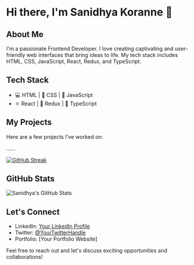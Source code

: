 # Hi there, I'm Sanidhya Koranne 👋

## About Me

I'm a passionate Frontend Developer. I love creating captivating and user-friendly web interfaces that bring ideas to life. My tech stack includes HTML, CSS, JavaScript, React, Redux, and TypeScript.

## Tech Stack

- 💻 HTML | 🎨 CSS | 🚀 JavaScript
- ⚛️ React | 🔁 Redux | 💼 TypeScript

## My Projects

Here are a few projects I've worked on:

......

[![GitHub Streak](https://github-readme-streak-stats.herokuapp.com?user=sanidhyarc200&theme=dark)](https://git.io/streak-stats)


## GitHub Stats

![Sanidhya's GitHub Stats](https://github-readme-stats.vercel.app/api?username=sanidhyarc200&show_icons=true&theme=radical&hide_rank=true)

## Let's Connect

- LinkedIn: [Your LinkedIn Profile](https://www.linkedin.com/in/sanidhya49/)
- Twitter: [@YourTwitterHandle](https://twitter.com/yourusername)
- Portfolio: [Your Portfolio Website]

Feel free to reach out and let's discuss exciting opportunities and collaborations!

<!-- The GitHub Stats section uses the GitHub Readme Stats by Anurag Hazra. You can customize the URL to include additional parameters such as hide_rank, hide=stars, etc. Check out the repository: https://github.com/anuraghazra/github-readme-stats -->
